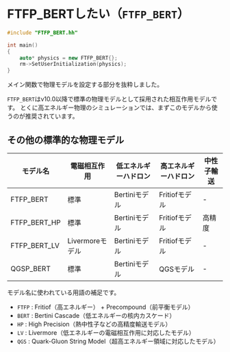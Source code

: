 # FTFP_BERTしたい（`FTFP_BERT`）

```cpp
#include "FTFP_BERT.hh"

int main()
{
    auto* physics = new FTFP_BERT{};
    rm->SetUserInitialization(physics);
}
```

メイン関数で物理モデルを設定する部分を抜粋しました。

`FTFP_BERT`はv10.0以降で標準の物理モデルとして採用された相互作用モデルです。
とくに高エネルギー物理のシミュレーションでは、まずこのモデルから使うのが推奨されています。

## その他の標準的な物理モデル

| モデル名 | 電磁相互作用 | 低エネルギーハドロン | 高エネルギーハドロン | 中性子輸送 |
|---|---|---|---|---|
| FTFP_BERT | 標準 | Bertiniモデル | Fritiofモデル | - |
| FTFP_BERT_HP | 標準 | Bertiniモデル | Fritiofモデル | 高精度 |
| FTFP_BERT_LV | Livermoreモデル | Bertiniモデル | Fritiofモデル | - |
| QGSP_BERT | 標準 | Bertiniモデル | QGSモデル | - |

モデル名に使われている用語の補足です。

- `FTFP` : Fritiof（高エネルギー） + Precompound（前平衡モデル）
- `BERT` : Bertini Cascade（低エネルギーの核内カスケード）
- `HP` : High Precision（熱中性子などの高精度輸送モデル）
- `LV` : Livermore（低エネルギーの電磁相互作用に対応したモデル）
- `QGS` : Quark-Gluon String Model（超高エネルギー領域に対応したモデル）
